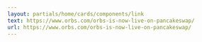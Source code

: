 ```yaml
---
layout: partials/home/cards/components/link
text: https://www.orbs.com/orbs-is-now-live-on-pancakeswap/
url: https://www.orbs.com/orbs-is-now-live-on-pancakeswap/
---
```


